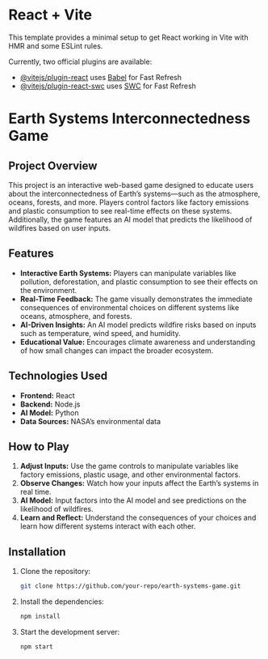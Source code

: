 # React + Vite

This template provides a minimal setup to get React working in Vite with HMR and some ESLint rules.

Currently, two official plugins are available:

- [@vitejs/plugin-react](https://github.com/vitejs/vite-plugin-react/blob/main/packages/plugin-react/README.md) uses [Babel](https://babeljs.io/) for Fast Refresh
- [@vitejs/plugin-react-swc](https://github.com/vitejs/vite-plugin-react-swc) uses [SWC](https://swc.rs/) for Fast Refresh



# Earth Systems Interconnectedness Game

## Project Overview
This project is an interactive web-based game designed to educate users about the interconnectedness of Earth’s systems—such as the atmosphere, oceans, forests, and more. Players control factors like factory emissions and plastic consumption to see real-time effects on these systems. Additionally, the game features an AI model that predicts the likelihood of wildfires based on user inputs.

## Features
- **Interactive Earth Systems:** Players can manipulate variables like pollution, deforestation, and plastic consumption to see their effects on the environment.
- **Real-Time Feedback:** The game visually demonstrates the immediate consequences of environmental choices on different systems like oceans, atmosphere, and forests.
- **AI-Driven Insights:** An AI model predicts wildfire risks based on inputs such as temperature, wind speed, and humidity.
- **Educational Value:** Encourages climate awareness and understanding of how small changes can impact the broader ecosystem.

## Technologies Used
- **Frontend:** React
- **Backend:** Node.js
- **AI Model:** Python
- **Data Sources:** NASA’s environmental data

## How to Play
1. **Adjust Inputs:** Use the game controls to manipulate variables like factory emissions, plastic usage, and other environmental factors.
2. **Observe Changes:** Watch how your inputs affect the Earth’s systems in real time.
3. **AI Model:** Input factors into the AI model and see predictions on the likelihood of wildfires.
4. **Learn and Reflect:** Understand the consequences of your choices and learn how different systems interact with each other.

## Installation
1. Clone the repository:
   ```bash
   git clone https://github.com/your-repo/earth-systems-game.git
   ```
2. Install the dependencies:
   ```bash
   npm install
   ```
3. Start the development server:
   ```bash
   npm start
   ```
